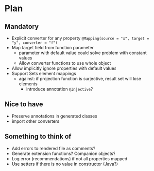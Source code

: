 # Plan
## Mandatory
* Explicit converter for any property `@Mapping(source = "x", target = "y", converter = "f")`
* Map target field from function parameter 
  * parameter with default value could solve problem with constant values
  * Allow converter functions to use whole object
* Allow implicitly ignore properties with default values
* Support Sets element mappings 
  * against: if projection function is surjective, result set will lose elements
    * introduce annotation `@Injective`?

## Nice to have
* Preserve annotations in generated classes
* import other converters 

## Something to think of
* Add errors to rendered file as comments?
* Generate extension functions? Companion objects?
* Log error (recommendations) if not all properties mapped
* Use setters if there is no value in constructor (Java?)
